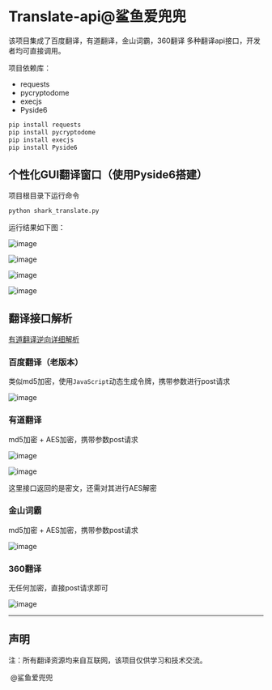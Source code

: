 # Translate-api@鲨鱼爱兜兜

该项目集成了百度翻译，有道翻译，金山词霸，360翻译 多种翻译api接口，开发者均可直接调用。

项目依赖库：

- requests
- pycryptodome
- execjs
- Pyside6

```python
pip install requests
pip install pycryptodome
pip install execjs
pip install Pyside6
```



## 个性化GUI翻译窗口（使用Pyside6搭建）

项目根目录下运行命令

```python
python shark_translate.py
```

运行结果如下图：

![image](https://github.com/shayuaidoudou/Translate-api/assets/140249561/dbc2bcb5-0ca5-42cf-9a91-ef73677e613e)

![image](https://github.com/shayuaidoudou/Translate-api/assets/140249561/c87c4a9e-a722-42e7-87aa-a8cf99aed8c2)

![image](https://github.com/shayuaidoudou/Translate-api/assets/140249561/08eab80b-6024-4e2a-95da-83c5b7f2fd74)

![image](https://github.com/shayuaidoudou/Translate-api/assets/140249561/16a8b672-e778-4b03-8586-413c8c73c226)


## 翻译接口解析

[有道翻译逆向详细解析](https://blog.csdn.net/m0_73641772/article/details/139907510)

### 百度翻译（老版本）

类似md5加密，使用`JavaScript`动态生成令牌，携带参数进行post请求

![image](https://github.com/shayuaidoudou/Translate-api/assets/140249561/e476166d-5510-49e9-a04f-36c2035a0837)

### 有道翻译

md5加密 + AES加密，携带参数post请求

![image](https://github.com/shayuaidoudou/Translate-api/assets/140249561/83124b30-8b23-4342-ba34-52c25ba5943a)

![image](https://github.com/shayuaidoudou/Translate-api/assets/140249561/8cf5e28d-31a4-450d-ba8a-db2b489dd148)

这里接口返回的是密文，还需对其进行AES解密

### 金山词霸

md5加密 + AES加密，携带参数post请求

![image](https://github.com/shayuaidoudou/Translate-api/assets/140249561/2c1bfc8e-b4cf-4a68-9c56-41e1316ec38a)

### 360翻译

无任何加密，直接post请求即可

![image](https://github.com/shayuaidoudou/Translate-api/assets/140249561/8f1badb9-dcc8-4119-acc2-5f3f4c4787e7)
____

## 声明

注：所有翻译资源均来自互联网，该项目仅供学习和技术交流。

​										@鲨鱼爱兜兜

